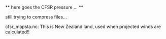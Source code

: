 ** here goes the CFSR pressure ... **

still trying to compress files...

cfsr_mapsta.nc: This is New Zealand land, used when projected winds are calculated!!
